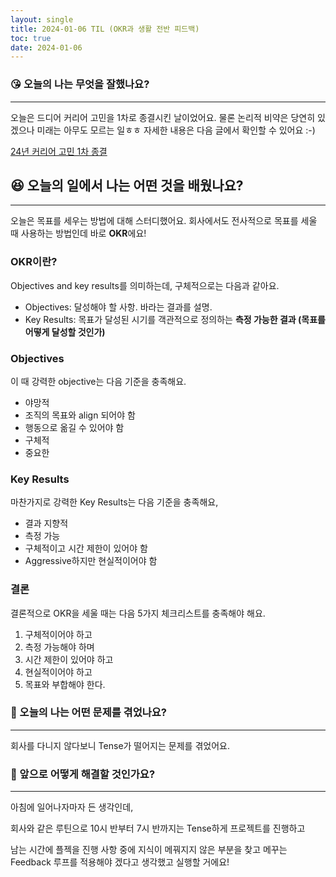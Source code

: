 ```yaml
---
layout: single
title: 2024-01-06 TIL (OKR과 생활 전반 피드백)
toc: true
date: 2024-01-06
---
```


### 😘 오늘의 나는 무엇을 잘했나요?

---

오늘은 드디어 커리어 고민을 1차로 종결시킨 날이었어요. 물론 논리적 비약은 당연히 있겠으나 미래는 아무도 모르는 일ㅎㅎ 자세한 내용은 다음 글에서 확인할 수 있어요 :-)

[24년 커리어 고민 1차 종결](https://changhwan77.github.io/til/)


## 😆 오늘의 일에서 나는 어떤 것을 배웠나요?

---

오늘은 목표를 세우는 방법에 대해 스터디했어요.
회사에서도 전사적으로 목표를 세울 때 사용하는 방법인데 바로 **OKR**에요!  

### OKR이란?

Objectives and key results를 의미하는데, 구체적으로는 다음과 같아요.

- Objectives: 달성해야 할 사항. 바라는 결과를 설명.
- Key Results: 목표가 달성된 시기를 객관적으로 정의하는 **측정 가능한 결과 (목표를 어떻게 달성할 것인가)**

### Objectives
이 때 강력한 objective는 다음 기준을 충족해요.

- 야망적
- 조직의 목표와 align 되어야 함
- 행동으로 옮길 수 있어야 함
- 구체적
- 중요한

### Key Results
마찬가지로 강력한 Key Results는 다음 기준을 충족해요,

- 결과 지향적
- 측정 가능
- 구체적이고 시간 제한이 있어야 함
- Aggressive하지만 현실적이어야 함

### 결론 

결론적으로 OKR을 세울 때는 다음 5가지 체크리스트를 충족해야 해요.

1) 구체적이어야 하고 
2) 측정 가능해야 하며
3) 시간 제한이 있어야 하고
4) 현실적이어야 하고
5) 목표와 부합해야 한다.

### 🤢 오늘의 나는 어떤 문제를 겪었나요?

---

회사를 다니지 않다보니 Tense가 떨어지는 문제를 겪었어요.

### 🤩 앞으로 어떻게 해결할 것인가요?

---

아침에 일어나자마자 든 생각인데,
    
회사와 같은 루틴으로 10시 반부터 7시 반까지는 Tense하게 프로젝트를 진행하고 
    
남는 시간에 플젝을 진행 사항 중에 지식이 메꿔지지 않은 부분을 찾고 메꾸는 Feedback 루프를 적용해야 겠다고 생각했고 실행할 거에요!

